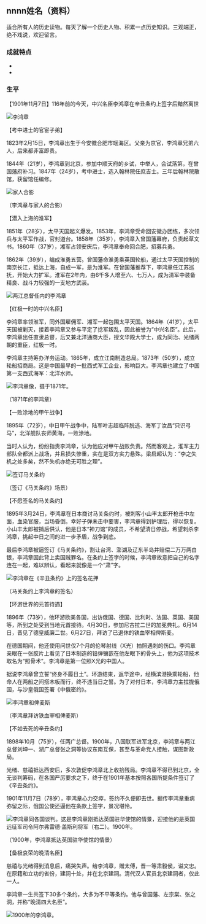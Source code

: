 ## nnnn姓名（资料）

适合所有人的历史读物。每天了解一个历史人物、积累一点历史知识。三观端正，绝不戏说，欢迎留言。  

### 成就特点

- ​
- ​


### 生平



【1901年11月7日】116年前的今天，中兴名臣李鸿章在辛丑条约上签字后黯然离世

![李鸿章](李鸿章.jpg)

【考中进士的官宦子弟】

1823年2月15日，李鸿章出生于今安徽合肥市瑶海区。父亲为京官，李鸿章兄弟六人，后来都非富即贵。

1844年（21岁），李鸿章到北京，参加中顺天府的乡试，中举人，会试落第，在曾国藩府补习。1847年（24岁），考中进士，选入翰林院任庶吉士。三年后翰林院散馆，获留馆任编修。

![家人合影](家人合影.jpg)

（李鸿章与家人的合影）

【潜入上海的淮军】

1851年（28岁），太平天国起义爆发。1853年，李鸿章受命回安徽办团练，多次领兵与太平军作战，官封道台。1858年（35岁），李鸿章入曾国藩幕府，负责起草文书。1860年（37岁），湘军占领安庆后，李鸿章奉命回合肥，招募兵勇。

1862年（39岁），编成淮勇五营。曾国藩命淮勇乘英国轮船，通过太平天国控制的南京长江，抵达上海，自成一军，是为淮军。在曾国藩推荐下，李鸿章任江苏巡抚，开始大力扩军。淮军在2年内，由6千多人增至六、七万人，成为清军中装备精良、战斗力较强的一支地方武装。

![两江总督任内的李鸿章](两江总督任内的李鸿章.jpg)

【红极一时的中兴名臣】

李鸿章率领淮军，同外国雇佣军、湘军一起包围太平天国。1864年（41岁），太平天国被剿灭，接着李鸿章又参与平定了捻军叛乱，因此被誉为“中兴名臣”。此后，李鸿章出任直隶总督，后又兼北洋通商大臣，授文华殿大学士，成为同治、光绪两朝的重臣，红极一时。

李鸿章主持筹办洋务运动。1865年，成立江南制造总局。1873年（50岁），成立轮船招商局。这是中国最早的一批西式军工企业，影响巨大。李鸿章也建立了中国第一支西式海军：北洋水师。

![李鸿章像，摄于1871年。](李鸿章像，摄于1871年。.jpg)

（1871年的李鸿章）

【一败涂地的甲午战争】

1895年（72岁），中日甲午战争中，陆军叶志超临阵脱逃、海军丁汝昌“只识弓马”，北洋舰队丧师黄海，一败涂地。

当时人认为，纷纷指责李鸿章，认为他应对甲午战败负责。然而客观上，淮军主力部队全都派上战场，并且损失惨重，实在是双方实力悬殊。梁启超认为：“李之失机之处多矣，然不失机亦绝无可胜之理”。

![签订马关条约](签订马关条约.jpg)

（签订《马关条约》场景）

【不愿签名的马关条约】

1895年3月24日，李鸿章在日本商讨马关条约时，被刺客小山丰太郎开枪击中左面，血染官服，当场昏倒。幸好子弹未击中要害，李鸿章得到护理后，得以恢复。小山丰太郎被捕后供认，他是日本“神刀馆”的成员，不希望清日停战，希望刺杀李鸿章，挑起中日之间的进一步矛盾，战争到底。

最后李鸿章被逼签订《马关条约》，割让台湾、澎湖及辽东半岛并赔偿二万万两白银，李鸿章因此背上卖国贼罪名。在条约上签字的时候，李鸿章故意把自己的名字连在一起，难以辨认，看起来就像是一个“肃”字。

![李鸿章在《辛丑条约》上的签名花押](李鸿章在《辛丑条约》上的签名花押.png)

（马关条约上李鸿章的签名）

【环游世界的元首待遇】

1896年（73岁），他环游欧美各国，出访俄国、德国、比利时、法国、英国、美国等，所到之处受到当地元首接待。4月30日，参加尼古拉二世的加冕典礼。6月14日，晋见了德皇威廉二世。6月27日，拜访了已退休的铁血宰相俾斯麦。

在德国期间，他还使用问世仅7个月的伦琴射线（X光）拍照遇刺的伤口。李鸿章亲眼在一张胶片上看见了日本制造的铅弹镶嵌在他左眼下的骨头上，他为这项技术取名为“照骨术”。李鸿章是第一位照X光的中国人。

据说李鸿章曾立誓“终身不履日土”。环游结束，返华途中，经横滨港换乘轮船，他命人在两船之间搭木板而行，终不违当日之誓。为了对付日本，李鸿章力主拉拢俄国，与沙皇俄国签署《中俄密约》。

![李鸿章和俾麦斯](李鸿章和俾麦斯.jpg)

（李鸿章拜访铁血宰相俾麦斯）

【不如去死的辛丑条约】

1898年10月（75岁），任两广总督。1900年，八国联军进军北京，李鸿章与两江总督刘坤一、湖广总督张之洞等协议东南互保，甚至与革命党人接触，谋图新政局。

光绪、慈禧抵达西安后，多次敦促李鸿章北上收拾残局。李鸿章不得已到北京，全无谈判筹码，在各国严厉要求之下，终于在1901年基本按照各国所提条件签订了《辛丑条约》。

1901年11月7日（78岁），李鸿章心力交瘁，签约不久便即去世。据传李鸿章重病弥留之际，俄国公使还逼他在条款上签字，景况堪怜。

![李鸿章同各国谈判。这是李鸿章刚抵达英国驻华使馆的情景，迎接他的是英国远征军司令阿尔弗雷德·盖斯利将军（右二）。1900年。](李鸿章同各国谈判。这是李鸿章刚抵达英国驻华使馆的情景，迎接他的是英国远征军司令阿尔弗雷德·盖斯利将军（右二）。1900年。.jpg)

（1900年，李鸿章抵达英国驻华使馆的情景）

【备极哀荣的晚清名臣】

慈禧与光绪得到消息后，痛哭失声。给李鸿章，赠太傅，晋一等肃毅侯，谥文忠。在原籍和立功的省份，建祠十处，并在北京建祠。清代汉人官员北京建祠者，仅此一人。

李鸿章一生共签下30多个条约，大多为不平等条约。他与曾国藩、左宗棠、张之洞，并称“晚清四大名臣”。

![1900年的李鸿章。](1900年的李鸿章。.jpg)

